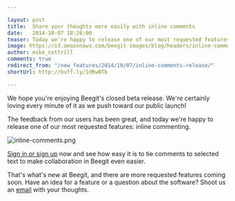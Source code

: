 ```yaml
---

layout: post
title:  Share your thoughts more easily with inline comments 
date:   2014-10-07 18:28:00
teaser: Today we're happy to release one of our most requested features - inline commenting.
image: https://s3.amazonaws.com/beegit-images/blog/headers/inline-comments.jpg
author: mike_cottrill
comments: true
redirect_from: "/new_features/2014/10/07/inline-comments-release/"
shortUrl: http://buff.ly/1dRwBTb

---
```

We hope you're enjoying Beegit's closed beta release. We're certainly loving every minute of it as we push toward our public launch! 

The feedback from our users has been great, and today we're happy to release one of our most requested features: inline commenting. 

![inline-comments.png](https://ucarecdn.com/ed7ac3d8-79af-45fb-afd3-cb41231f526d/)

[Sign in or sign up](https://beegit.com/login) now and see how easy it is to tie comments to selected text to make collaboration in Beegit even easier. 

That's what's new at Beegit, and there are more requested features coming soon. Have an idea for a feature or a question about the software? Shoot us an [email](mailto:support@beegit.com) with your thoughts. 
